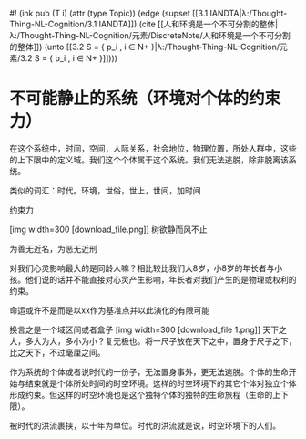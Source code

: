 #! (ink pub (T i) (attr (type Topic)) (edge (supset [[3.1 IANDTA|λ:/Thought-Thing-NL-Cognition/3.1 IANDTA]]) (cite [[人和环境是一个不可分割的整体|λ:/Thought-Thing-NL-Cognition/元素/DiscreteNote/人和环境是一个不可分割的整体]]) (unto [[3.2 S = { p_i , i ∈ N+ }|λ:/Thought-Thing-NL-Cognition/元素/3.2 S = { p_i , i ∈ N+ }]])))

# 不可能静止的系统（环境对个体的约束力）

在这个系统中，时间，空间，人际关系，社会地位，物理位置，所处人群中，这些的上下限中的定义域。我们这个个体属于这个系统。我们无法逃脱，除非脱离该系统。

类似的词汇：时代。环境，世俗，世上，世间，加时间

约束力

[img width=300 [download_file.png]]
树欲静而风不止

为善无近名，为恶无近刑

对我们心灵影响最大的是同龄人嘛？相比较比我们大8岁，小8岁的年长者与小孩。他们说的话并不能直接对心灵产生影响，年长者对我们产生的是物理或权利的约束。

命运或许不是而是以xx作为基准点并以此演化的有限可能

换言之是一个域区间或者盒子
[img width=300 [download_file 1.png]]
天下之大，多大为大，多小为小？复无极也。将一尺子放在天下之中，置身于尺子之下，比之天下，不过毫厘之间。

作为系统的个体或者说时代的一份子，无法置身事外，更无法逃脱。个体的生命开始与结束就是个体所处时间的时空环境。这样的时空环境下的其它个体对独立个体形成约束。但这样的时空环境也是这个独特个体的独特的生命旅程（生命的上下限）。

被时代的洪流裹挟，以十年为单位。时代的洪流就是说，时空环境下的人们。